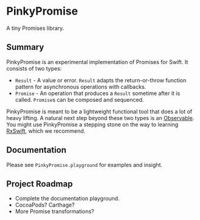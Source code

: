 # PinkyPromise

A tiny Promises library.

## Summary

PinkyPromise is an experimental implementation of Promises for Swift. It consists of two types:

- `Result` - A value or error. `Result` adapts the return-or-throw function pattern for asynchronous operations with callbacks.
- `Promise` - An operation that produces a `Result` sometime after it is called. `Promise`s can be composed and sequenced.

PinkyPromise is meant to be a lightweight functional tool that does a lot of heavy lifting. A natural next step beyond these two types is an [Observable](https://www.youtube.com/watch?v=looJcaeboBY). You might use PinkyPromise a stepping stone on the way to learning [RxSwift](https://github.com/ReactiveX/RxSwift), which we recommend.

## Documentation

Please see `PinkyPromise.playground` for examples and insight.

## Project Roadmap

- Complete the documentation playground.
- CocoaPods? Carthage?
- More Promise transformations?
